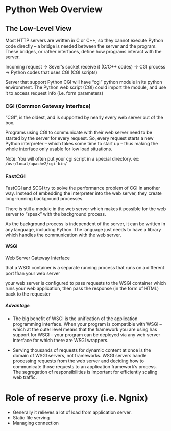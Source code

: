# Python Web Overview


## The Low-Level View

Most HTTP servers are written in C or C++, so they cannot execute Python code directly – a bridge is needed between the server and the program. These bridges, or rather interfaces, define how programs interact with the server.

Incoming request -> Sever’s socket receive it (C/C++ codes) -> CGI process -> Python codes that uses CGI (CGI scripts)

Server that support Python CGI will have “cgi” python module in its python environment. The Python web script (CGI) could import the module, and use it to access request info (i.e. form parameters)


### CGI (Common Gateway Interface)
“CGI”, is the oldest, and is supported by nearly every web server out of the box.

Programs using CGI to communicate with their web server need to be started by the server for every request. So, every request starts a new Python interpreter – which takes some time to start up – thus making the whole interface only usable for low load situations.


Note:
You will often put your cgi script in a special directory. 
ex: `/usr/local/apache2/cgi-bin/`


### FastCGI 
FastCGI and SCGI try to solve the performance problem of CGI in another way. Instead of embedding the interpreter into the web server, they create long-running background processes. 

There is still a module in the web server which makes it possible for the web server to “speak” with the background process. 

As the background process is independent of the server, it can be written in any language, including Python. The language just needs to have a library which handles the communication with the web server.


#### WSGI
Web Server Gateway Interface

that a WSGI container is a separate running process that runs on a different port than your web server

your web server is configured to pass requests to the WSGI container which runs your web application, then pass the response (in the form of HTML) back to the requester

##### Advantage
- The big benefit of WSGI is the unification of the application programming interface. When your program is compatible with WSGI – which at the outer level means that the framework you are using has support for WSGI – your program can be deployed via any web server interface for which there are WSGI wrappers.

- Serving thousands of requests for dynamic content at once is the domain of WSGI servers, not frameworks. WSGI servers handle processing requests from the web server and deciding how to communicate those requests to an application framework’s process. The segregation of responsibilities is important for efficiently scaling web traffic.


# Role of reserve proxy (i.e. Ngnix)
- Generally it relieves a lot of load from application server.
- Static file serving
- Managing connection
